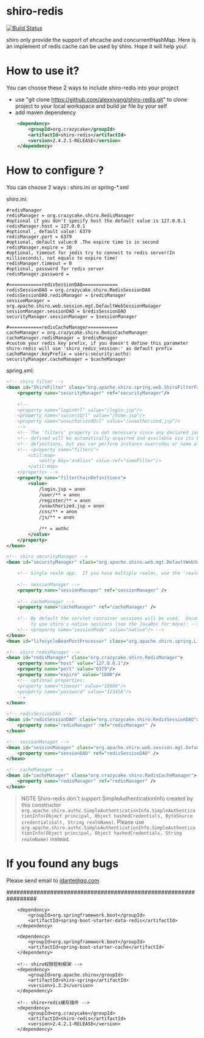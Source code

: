 # shiro-redis

[![Build Status](https://travis-ci.org/alexxiyang/shiro-redis.svg?branch=master)](https://travis-ci.org/alexxiyang/shiro-redis)


shiro only provide the support of ehcache and concurrentHashMap. Here is an implement of redis cache can be used by shiro. Hope it will help you!

How to use it?
===========

You can choose these 2 ways to include shiro-redis into your project
* use "git clone https://github.com/alexxiyang/shiro-redis.git" to clone project to your local workspace and build jar file by your self
* add maven dependency 

```xml
    <dependency>
  		<groupId>org.crazycake</groupId>
  		<artifactId>shiro-redis</artifactId>
  		<version>2.4.2.1-RELEASE</version>
  	</dependency>
```

How to configure ?
===========
You can choose 2 ways : shiro.ini or spring-*.xml

shiro.ini:

```properties
#redisManager
redisManager = org.crazycake.shiro.RedisManager
#optional if you don't specify host the default value is 127.0.0.1
redisManager.host = 127.0.0.1
#optional , default value: 6379
redisManager.port = 6379
#optional, default value:0 .The expire time is in second
redisManager.expire = 30
#optional, timeout for jedis try to connect to redis server(In milliseconds), not equals to expire time! 
redisManager.timeout = 0
#optional, password for redis server
redisManager.password = 

#============redisSessionDAO=============
redisSessionDAO = org.crazycake.shiro.RedisSessionDAO
redisSessionDAO.redisManager = $redisManager
sessionManager = org.apache.shiro.web.session.mgt.DefaultWebSessionManager
sessionManager.sessionDAO = $redisSessionDAO
securityManager.sessionManager = $sessionManager

#============redisCacheManager===========
cacheManager = org.crazycake.shiro.RedisCacheManager
cacheManager.redisManager = $redisManager
#custom your redis key prefix, if you doesn't define this parameter shiro-redis will use 'shiro_redis_session:' as default prefix
cacheManager.keyPrefix = users:security:authz:
securityManager.cacheManager = $cacheManager
```

spring.xml:
```xml
<!-- shiro filter -->
<bean id="ShiroFilter" class="org.apache.shiro.spring.web.ShiroFilterFactoryBean">
	<property name="securityManager" ref="securityManager"/>
	
	<!--
	<property name="loginUrl" value="/login.jsp"/>
	<property name="successUrl" value="/home.jsp"/>  
	<property name="unauthorizedUrl" value="/unauthorized.jsp"/>
	-->
	<!-- The 'filters' property is not necessary since any declared javax.servlet.Filter bean  -->
	<!-- defined will be automatically acquired and available via its beanName in chain        -->
	<!-- definitions, but you can perform instance overrides or name aliases here if you like: -->
	<!-- <property name="filters">
		<util:map>
			<entry key="anAlias" value-ref="someFilter"/>
		</util:map>
	</property> -->
	<property name="filterChainDefinitions">
		<value>
			/login.jsp = anon
			/user/** = anon
			/register/** = anon
			/unauthorized.jsp = anon
			/css/** = anon
			/js/** = anon
			
			/** = authc
		</value>
	</property>
</bean>

<!-- shiro securityManager -->
<bean id="securityManager" class="org.apache.shiro.web.mgt.DefaultWebSecurityManager">

	<!-- Single realm app.  If you have multiple realms, use the 'realms' property instead. -->
	
	<!-- sessionManager -->
	<property name="sessionManager" ref="sessionManager" />
	
	<!-- cacheManager -->
	<property name="cacheManager" ref="cacheManager" />
	
	<!-- By default the servlet container sessions will be used.  Uncomment this line
		 to use shiro's native sessions (see the JavaDoc for more): -->
	<!-- <property name="sessionMode" value="native"/> -->
</bean>
<bean id="lifecycleBeanPostProcessor" class="org.apache.shiro.spring.LifecycleBeanPostProcessor"/>	

<!-- shiro redisManager -->
<bean id="redisManager" class="org.crazycake.shiro.RedisManager">
	<property name="host" value="127.0.0.1"/>
	<property name="port" value="6379"/>
	<property name="expire" value="1800"/>
	<!-- optional properties:
	<property name="timeout" value="10000"/>
	<property name="password" value="123456"/>
	-->
</bean>

<!-- redisSessionDAO -->
<bean id="redisSessionDAO" class="org.crazycake.shiro.RedisSessionDAO">
	<property name="redisManager" ref="redisManager" />
</bean>

<!-- sessionManager -->
<bean id="sessionManager" class="org.apache.shiro.web.session.mgt.DefaultWebSessionManager">
	<property name="sessionDAO" ref="redisSessionDAO" />
</bean>

<!-- cacheManager -->
<bean id="cacheManager" class="org.crazycake.shiro.RedisCacheManager">
	<property name="redisManager" ref="redisManager" />
</bean>
```

> NOTE
> Shiro-redis don't support SimpleAuthenticationInfo created by this constructor `org.apache.shiro.authc.SimpleAuthenticationInfo.SimpleAuthenticationInfo(Object principal, Object hashedCredentials, ByteSource credentialsSalt, String realmName)`.
> Please use `org.apache.shiro.authc.SimpleAuthenticationInfo.SimpleAuthenticationInfo(Object principal, Object hashedCredentials, String realmName)` instead.

If you found any bugs
===========

Please send email to idante@qq.com




#################################################################
                
		<dependency>
			<groupId>org.springframework.boot</groupId>
			<artifactId>spring-boot-starter-data-redis</artifactId>
		</dependency>

		<dependency>
			<groupId>org.springframework.boot</groupId>
			<artifactId>spring-boot-starter-cache</artifactId>
		</dependency>
		
		<!-- shiro权限控制框架 -->
		<dependency>
			<groupId>org.apache.shiro</groupId>
			<artifactId>shiro-spring</artifactId>
			<version>1.3.2</version>
		</dependency>

		<!-- shiro+redis缓存插件 -->
		<dependency>
			<groupId>org.crazycake</groupId>
			<artifactId>shiro-redis</artifactId>
			<version>2.4.2.1-RELEASE</version>
		</dependency>
